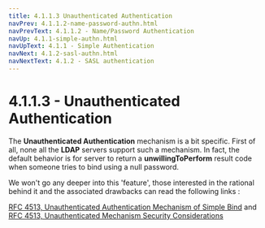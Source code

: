 ```yaml
---
title: 4.1.1.3 Unauthenticated Authentication
navPrev: 4.1.1.2-name-password-authn.html
navPrevText: 4.1.1.2 - Name/Password Authentication
navUp: 4.1.1-simple-authn.html
navUpText: 4.1.1 - Simple Authentication
navNext: 4.1.2-sasl-authn.html
navNextText: 4.1.2 - SASL authentication
---
```


# 4.1.1.3 - Unauthenticated Authentication

The **Unauthenticated Authentication** mechanism is a bit specific. First of all, none all the **LDAP** servers support such a mechanism. In fact, the default behavior is for server to return a **unwillingToPerform** result code when someone tries to bind using a null password.

We won't go any deeper into this 'feature', those interested in the rational behind it and the associated drawbacks can read the following links :

  [RFC 4513, Unauthenticated Authentication Mechanism of Simple Bind](http://tools.ietf.org/html/rfc4513#section-5.1.2)
and
  [RFC 4513, Unauthenticated Mechanism Security Considerations](http://tools.ietf.org/html/rfc4513#section-6.3.1)